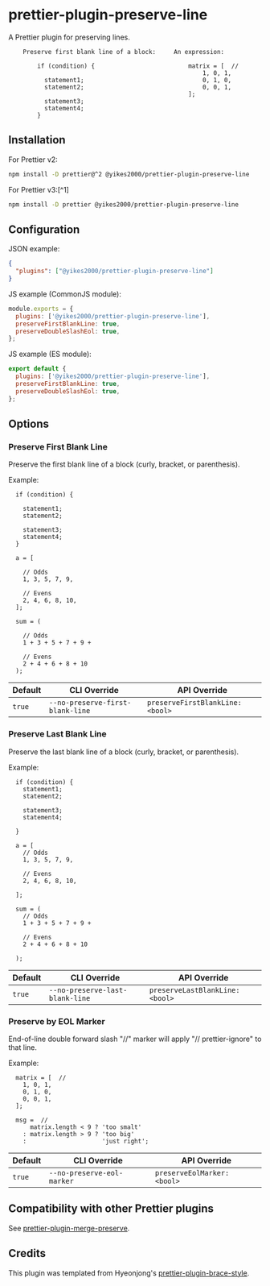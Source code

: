 # prettier-plugin-preserve-line

A Prettier plugin for preserving lines.

```
    Preserve first blank line of a block:     An expression:

        if (condition) {                          matrix = [  //
                                                      1, 0, 1,
          statement1;                                 0, 1, 0,
          statement2;                                 0, 0, 1,
                                                  ];
          statement3;
          statement4;
        }
```



## Installation

For Prettier v2:

```sh
npm install -D prettier@^2 @yikes2000/prettier-plugin-preserve-line
```

For Prettier v3:[^1]

```sh
npm install -D prettier @yikes2000/prettier-plugin-preserve-line
```



## Configuration

JSON example:

```json
{
  "plugins": ["@yikes2000/prettier-plugin-preserve-line"]
}
```

JS example (CommonJS module):

```javascript
module.exports = {
  plugins: ['@yikes2000/prettier-plugin-preserve-line'],
  preserveFirstBlankLine: true,
  preserveDoubleSlashEol: true,
};
```

JS example (ES module):

```javascript
export default {
  plugins: ['@yikes2000/prettier-plugin-preserve-line'],
  preserveFirstBlankLine: true,
  preserveDoubleSlashEol: true,
};
```


## Options

### Preserve First Blank Line

Preserve the first blank line of a block (curly, bracket, or parenthesis).

Example:
```
  if (condition) {

    statement1;
    statement2;

    statement3;
    statement4;
  }

  a = [

    // Odds
    1, 3, 5, 7, 9,

    // Evens
    2, 4, 6, 8, 10,
  ];

  sum = (

    // Odds
    1 + 3 + 5 + 7 + 9 +

    // Evens
    2 + 4 + 6 + 8 + 10
  );
```
<!-- prettier-ignore -->
Default | CLI&nbsp;Override | API&nbsp;Override
--- | --- | ---
`true` | `--no-preserve-first-blank-line` | `preserveFirstBlankLine: <bool>`



### Preserve Last Blank Line

Preserve the last blank line of a block (curly, bracket, or parenthesis).

Example:
```
  if (condition) {
    statement1;
    statement2;

    statement3;
    statement4;
    
  }

  a = [
    // Odds
    1, 3, 5, 7, 9,

    // Evens
    2, 4, 6, 8, 10,
    
  ];

  sum = (
    // Odds
    1 + 3 + 5 + 7 + 9 +

    // Evens
    2 + 4 + 6 + 8 + 10
    
  );
```
<!-- prettier-ignore -->
Default | CLI&nbsp;Override | API&nbsp;Override
--- | --- | ---
`true` | `--no-preserve-last-blank-line` | `preserveLastBlankLine: <bool>`



### Preserve by EOL Marker

End-of-line double forward slash "//" marker will apply "// prettier-ignore" to that line.

Example:
```
  matrix = [  //
    1, 0, 1,
    0, 1, 0,
    0, 0, 1,
  ];

  msg =  //
      matrix.length < 9 ? 'too smalt'
    : matrix.length > 9 ? 'too big'
    :                     'just right';
```
<!-- prettier-ignore -->
Default | CLI&nbsp;Override | API&nbsp;Override
--- | --- | ---
`true` | `--no-preserve-eol-marker` | `preserveEolMarker: <bool>`



## Compatibility with other Prettier plugins

See [prettier-plugin-merge-preserve](https://github.com/yikes2000/prettier-plugin-merge-preserve).



## Credits

This plugin was templated from Hyeonjong's
[prettier-plugin-brace-style](https://github.com/ony3000/prettier-plugin-brace-style).


